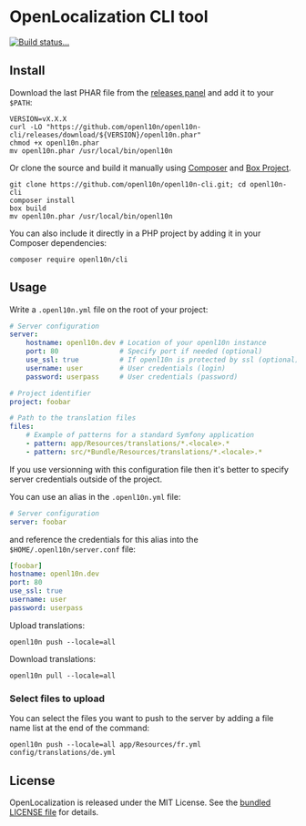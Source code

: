 # OpenLocalization CLI tool

[![Build status...](https://img.shields.io/travis/openl10n/openl10n-cli.svg)](http://travis-ci.org/openl10n/openl10n-cli)

## Install

Download the last PHAR file from the [releases panel](https://github.com/openl10n/openl10n-cli/releases)
and add it to your `$PATH`:

```shell
VERSION=vX.X.X
curl -LO "https://github.com/openl10n/openl10n-cli/releases/download/${VERSION}/openl10n.phar"
chmod +x openl10n.phar
mv openl10n.phar /usr/local/bin/openl10n
```

Or clone the source and build it manually using [Composer](https://getcomposer.org/)
and [Box Project](http://box-project.org/).

```shell
git clone https://github.com/openl10n/openl10n-cli.git; cd openl10n-cli
composer install
box build
mv openl10n.phar /usr/local/bin/openl10n
```

You can also include it directly in a PHP project by adding it in your Composer
dependencies:

```shell
composer require openl10n/cli
```

## Usage

Write a `.openl10n.yml` file on the root of your project:

```yaml
# Server configuration
server:
    hostname: openl10n.dev # Location of your openl10n instance
    port: 80               # Specify port if needed (optional)
    use_ssl: true          # If openl10n is protected by ssl (optional)
    username: user         # User credentials (login)
    password: userpass     # User credentials (password)

# Project identifier
project: foobar

# Path to the translation files
files:
    # Example of patterns for a standard Symfony application
    - pattern: app/Resources/translations/*.<locale>.*
    - pattern: src/*Bundle/Resources/translations/*.<locale>.*
```

If you use versionning with this configuration file then it's better to specify
server credentials outside of the project.

You can use an alias in the `.openl10n.yml` file:

```yaml
# Server configuration
server: foobar
```

and reference the credentials for this alias into the
`$HOME/.openl10n/server.conf` file:

```yaml
[foobar]
hostname: openl10n.dev
port: 80
use_ssl: true
username: user
password: userpass
```

Upload translations:

```shell
openl10n push --locale=all
```

Download translations:

```shell
openl10n pull --locale=all
```

### Select files to upload

You can select the files you want to push to the server by adding a file name list at the end of the command:

```shell
openl10n push --locale=all app/Resources/fr.yml config/translations/de.yml
```

## License

OpenLocalization is released under the MIT License.
See the [bundled LICENSE file](LICENSE) for details.
